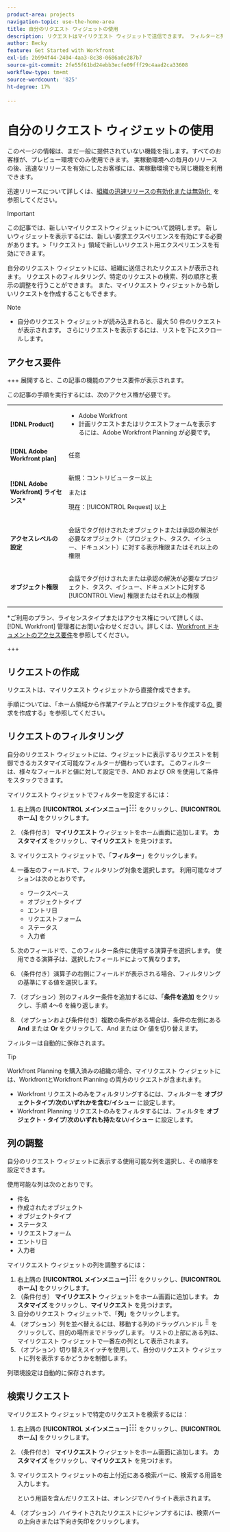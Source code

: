 ```yaml
---
product-area: projects
navigation-topic: use-the-home-area
title: 自分のリクエスト ウィジェットの使用
description: リクエストはマイリクエスト ウィジェットで送信できます。 フィルターと列を使用してウィジェットをカスタマイズすることもできます。
author: Becky
feature: Get Started with Workfront
exl-id: 2b994f44-2404-4aa3-8c38-0686a0c287b7
source-git-commit: 2fe55f61bd24ebb3ecfe09fff29c4aad2ca33608
workflow-type: tm+mt
source-wordcount: '825'
ht-degree: 17%

---
```


# 自分のリクエスト ウィジェットの使用

<span class="preview">このページの情報は、まだ一般に提供されていない機能を指します。すべてのお客様が、プレビュー環境でのみ使用できます。 実稼動環境への毎月のリリースの後、迅速なリリースを有効にしたお客様には、実稼動環境でも同じ機能を利用できます。</span>

<span class="preview"> 迅速リリースについて詳しくは、[&#x200B; 組織の迅速リリースの有効化または無効化 &#x200B;](/help/quicksilver/administration-and-setup/set-up-workfront/configure-system-defaults/enable-fast-release-process.md) を参照してください。

>[!IMPORTANT]
>
>この記事では、新しいマイリクエストウィジェットについて説明します。 新しいウィジェットを表示するには、新しい要求エクスペリエンスを有効にする必要があります。
>&#x200B;>「リクエスト」領域で新しいリクエスト用エクスペリエンスを有効にできます。

自分のリクエスト ウィジェットには、組織に送信されたリクエストが表示されます。 リクエストのフィルタリング、特定のリクエストの検索、列の順序と表示の調整を行うことができます。 また、マイリクエスト ウィジェットから新しいリクエストを作成することもできます。

>[!NOTE]
>
>* 自分のリクエスト ウィジェットが読み込まれると、最大 50 件のリクエストが表示されます。 さらにリクエストを表示するには、リストを下にスクロールします。

## アクセス要件

+++ 展開すると、この記事の機能のアクセス要件が表示されます。

この記事の手順を実行するには、次のアクセス権が必要です。

<table style="table-layout:auto"> 
 <col> 
 <col> 
 <tbody> 
  <tr> 
   <td role="rowheader"><strong>[!DNL Product]</strong></td> 
   <td> <ul><li>Adobe Workfront</li><li>計画リクエストまたはリクエストフォームを表示するには、Adobe Workfront Planning が必要です。</td> 
  </tr> 
  <tr> 
   <td role="rowheader"><strong>[!DNL Adobe Workfront plan]</strong></td> 
   <td> <p>任意</p> </td> 
  </tr> 
  <tr> 
   <td role="rowheader"><strong>[!DNL Adobe Workfront] ライセンス*</strong></td> 
   <td> <p>新規：コントリビューター以上</p>
   または   
   <p>現在：[!UICONTROL Request] 以上</p> </td> 
  </tr> 
  <tr> 
   <td role="rowheader"><strong>アクセスレベルの設定</strong></td> 
   <td> <p>会話でタグ付けされたオブジェクトまたは承認の解決が必要なオブジェクト（プロジェクト、タスク、イシュー、ドキュメント）に対する表示権限またはそれ以上の権限</p> </td> 
  </tr> 
  <tr> 
   <td role="rowheader"><strong>オブジェクト権限</strong></td> 
   <td> <p>会話でタグ付けされたまたは承認の解決が必要なプロジェクト、タスク、イシュー、ドキュメントに対する [!UICONTROL View] 権限またはそれ以上の権限</p> </td> 
  </tr> 
 </tbody> 
</table>

*ご利用のプラン、ライセンスタイプまたはアクセス権について詳しくは、[!DNL Workfront] 管理者にお問い合わせください。詳しくは、[Workfront ドキュメントのアクセス要件](/help/quicksilver/administration-and-setup/add-users/access-levels-and-object-permissions/access-level-requirements-in-documentation.md)を参照してください。

+++

## リクエストの作成

リクエストは、マイリクエスト ウィジェットから直接作成できます。

手順については、「ホーム領域から作業アイテムとプロジェクトを作成する [&#x200B; の &#x200B;](/help/quicksilver/workfront-basics/using-home/using-the-home-area/create-work-items-in-home.md#create-a-request) 要求を作成する」を参照してください。

## リクエストのフィルタリング

自分のリクエスト ウィジェットには、ウィジェットに表示するリクエストを制御できるカスタマイズ可能なフィルターが備わっています。 このフィルターは、様々なフィールドと値に対して設定でき、AND および OR を使用して条件をスタックできます。

マイリクエスト ウィジェットでフィルターを設定するには：

1. 右上隅の **[!UICONTROL メインメニュー]**![&#x200B; メインメニューアイコン &#x200B;](assets/main-menu-icon.png) をクリックし、**[!UICONTROL ホーム]** をクリックします。
1. （条件付き） **マイリクエスト** ウィジェットをホーム画面に追加します。 **カスタマイズ** をクリックし、**マイリクエスト** を見つけます。
1. マイリクエスト ウィジェットで、「**フィルター**」をクリックします。
1. 一番左のフィールドで、フィルタリング対象を選択します。 利用可能なオプションは次のとおりです。

   * ワークスペース
   * オブジェクトタイプ
   * エントリ日
   * リクエストフォーム
   * ステータス
   * 入力者

1. 次のフィールドで、このフィルター条件に使用する演算子を選択します。 使用できる演算子は、選択したフィールドによって異なります。
1. （条件付き）演算子の右側にフィールドが表示される場合、フィルタリングの基準にする値を選択します。
1. （オプション）別のフィルター条件を追加するには、「**条件を追加** をクリックし、手順 4～6 を繰り返します。
1. （オプションおよび条件付き）複数の条件がある場合は、条件の左側にある **And** または **Or** をクリックして、And または Or 値を切り替えます。

フィルターは自動的に保存されます。

>[!TIP]
>
>Workfront Planning を購入済みの組織の場合、マイリクエスト ウィジェットには、WorkfrontとWorkfront Planning の両方のリクエストが含まれます。
> 
>* Workfront リクエストのみをフィルタリングするには、フィルターを **オブジェクトタイプ**/**次のいずれかを含む**/**イシュー** に設定します。
>* Workfront Planning リクエストのみをフィルタするには、フィルタを **オブジェクト・タイプ**/**次のいずれも持たない**/**イシュー** に設定します。

## 列の調整

自分のリクエスト ウィジェットに表示する使用可能な列を選択し、その順序を設定できます。

使用可能な列は次のとおりです。

* 件名
* 作成されたオブジェクト
* オブジェクトタイプ
* ステータス
* リクエストフォーム
* エントリ日
* 入力者

マイリクエスト ウィジェットの列を調整するには：

1. 右上隅の **[!UICONTROL メインメニュー]**![&#x200B; メインメニューアイコン &#x200B;](assets/main-menu-icon.png) をクリックし、**[!UICONTROL ホーム]** をクリックします。
1. （条件付き） **マイリクエスト** ウィジェットをホーム画面に追加します。 **カスタマイズ** をクリックし、**マイリクエスト** を見つけます。
1. 自分のリクエスト ウィジェットで、「**列**」をクリックします。
1. （オプション）列を並べ替えるには、移動する列のドラッグハンドル ![&#x200B; ドラッグハンドル &#x200B;](assets/drag-handle.png) をクリックして、目的の場所までドラッグします。 リストの上部にある列は、マイリクエスト ウィジェットで一番左の列として表示されます。
1. （オプション）切り替えスイッチを使用して、自分のリクエスト ウィジェットに列を表示するかどうかを制御します。

列環境設定は自動的に保存されます。

## 検索リクエスト

マイリクエスト ウィジェットで特定のリクエストを検索するには：

1. 右上隅の **[!UICONTROL メインメニュー]**![&#x200B; メインメニューアイコン &#x200B;](assets/main-menu-icon.png) をクリックし、**[!UICONTROL ホーム]** をクリックします。
1. （条件付き） **マイリクエスト** ウィジェットをホーム画面に追加します。 **カスタマイズ** をクリックし、**マイリクエスト** を見つけます。
1. マイリクエスト ウィジェットの右上付近にある検索バーに、検索する用語を入力します。

   という用語を含んだリクエストは、オレンジでハイライト表示されます。

1. （オプション）ハイライトされたリクエストにジャンプするには、検索バーの上向きまたは下向き矢印をクリックします。

